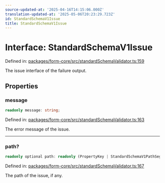 ```yaml
---
source-updated-at: '2025-04-16T14:15:06.000Z'
translation-updated-at: '2025-05-06T20:23:29.723Z'
id: StandardSchemaV1Issue
title: StandardSchemaV1Issue
---
```


<!-- DO NOT EDIT: this page is autogenerated from the type comments -->

# Interface: StandardSchemaV1Issue

Defined in: [packages/form-core/src/standardSchemaValidator.ts:159](https://github.com/TanStack/form/blob/main/packages/form-core/src/standardSchemaValidator.ts#L159)

The issue interface of the failure output.

## Properties

### message

```ts
readonly message: string;
```

Defined in: [packages/form-core/src/standardSchemaValidator.ts:163](https://github.com/TanStack/form/blob/main/packages/form-core/src/standardSchemaValidator.ts#L163)

The error message of the issue.

***

### path?

```ts
readonly optional path: readonly (PropertyKey | StandardSchemaV1PathSegment)[];
```

Defined in: [packages/form-core/src/standardSchemaValidator.ts:167](https://github.com/TanStack/form/blob/main/packages/form-core/src/standardSchemaValidator.ts#L167)

The path of the issue, if any.
